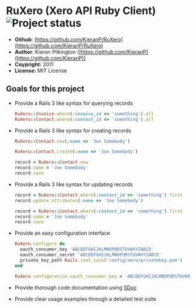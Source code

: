 # RuXero (Xero API Ruby Client) ![Project status](http://stillmaintained.com/waynerobinson/xeroizer.png)

* **Github**: [https://github.com/KieranP/RuXero](https://github.com/KieranP/RuXero)
* **Author**: Kieran Pilkington ([https://github.com/KieranP](https://github.com/KieranP))
* **Coypright:** 2011
* **License:** MIT License

## Goals for this project

* Provide a Rails 3 like syntax for querying records

    ``` ruby
    RuXero::Invoice.where(:invoice_id => 'something').all
    RuXero::Contact.where(:contact_id => 'something').all
    ```

* Provide a Rails 3 like syntax for creating records

    ``` ruby
    RuXero::Contact.new(:name => 'Joe Somebody')

    RuXero::Contact.create(:name => 'Joe Somebody')

    record = RuXero::Contact.new
    record.name = 'Joe Somebody'
    record.save
    ```

* Provide a Rails 3 like syntax for updating records

    ``` ruby
    record = RuXero::Contact.where(:contact_id => 'something').first
    record.update_attributes(:name => 'Joe Somebody')

    record = RuXero::Contact.where(:contact_id => 'something').first
    record.name = 'Joe Somebody'
    record.save
    ```

* Provide an easy configuration interface

    ``` ruby
    RuXero.configure do
      oauth_consumer_key 'ABCDEFGHIJKLMNOPQRSTUVWXYZABCD'
      oauth_consumer_secret 'ABCDEFGHIJKLMNOPQRSTUVWXYZABCD'
      private_key_path Rails.root.join('config/xero/privatekey.pem')
    end

    RuXero.configuration.oauth_consumer_key = 'ABCDEFGHIJKLMNOPQRSTUVWXYZABCD'
    ```

* Provide thorough code documentation using [SDoc](https://github.com/voloko/sdoc)

* Provide clear usage examples through a detailed test suite
